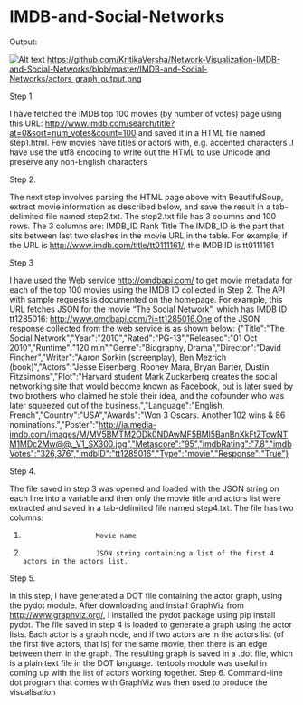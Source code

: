 IMDB-and-Social-Networks
========================
Output:

![Alt text](https://github.com/KritikaVersha/Network-Visualization-IMDB-and-Social-Networks/blob/master/IMDB-and-Social-Networks/actors_graph_output.png)
https://github.com/KritikaVersha/Network-Visualization-IMDB-and-Social-Networks/blob/master/IMDB-and-Social-Networks/actors_graph_output.png


Step 1

I have fetched the IMDB top 100 movies (by number of votes) page using this URL:
http://www.imdb.com/search/title?at=0&sort=num_votes&count=100
and saved it in a HTML file named step1.html. Few movies have titles or actors with, e.g. accented characters .I have use the utf8 encoding to write out the HTML to use Unicode and preserve any non-English characters

Step 2. 

The next step involves parsing the HTML page above with BeautifulSoup, extract movie information as described below, and save the result in a tab-delimited file named step2.txt.  The step2.txt file has 3 columns and 100 rows. The 3 columns are:
IMDB_ID
Rank
Title
The IMDB_ID is the part that sits between last two slashes in the movie URL in the table.
For example, if the URL is http://www.imdb.com/title/tt0111161/, the IMDB ID is tt0111161

Step 3

I have used the Web service http://omdbapi.com/ to get movie metadata for each of the top 100 movies using the IMDB ID collected in Step 2.  The API with sample requests is documented on the homepage. For example, this URL fetches JSON for the movie “The Social Network”, which has IMDB ID tt1285016: http://www.omdbapi.com/?i=tt1285016.One of the JSON response collected from the web service is as shown below:
{"Title":"The Social Network","Year":"2010","Rated":"PG-13","Released":"01 Oct 2010","Runtime":"120 min","Genre":"Biography, Drama","Director":"David Fincher","Writer":"Aaron Sorkin (screenplay), Ben Mezrich (book)","Actors":"Jesse Eisenberg, Rooney Mara, Bryan Barter, Dustin Fitzsimons","Plot":"Harvard student Mark Zuckerberg creates the social networking site that would become known as Facebook, but is later sued by two brothers who claimed he stole their idea, and the cofounder who was later squeezed out of the business.","Language":"English, French","Country":"USA","Awards":"Won 3 Oscars. Another 102 wins & 86 nominations.","Poster":"http://ia.media-imdb.com/images/M/MV5BMTM2ODk0NDAwMF5BMl5BanBnXkFtZTcwNTM1MDc2Mw@@._V1_SX300.jpg","Metascore":"95","imdbRating":"7.8","imdbVotes":"326,376","imdbID":"tt1285016","Type":"movie","Response":"True"}


Step 4.

The file saved in step 3 was opened and loaded with the JSON string on each line into a variable and then only the movie title and actors list were extracted and saved in a tab-delimited file named step4.txt.  The file has two columns:
1.                       Movie name
2.                       JSON string containing a list of the first 4 actors in the actors list.

Step 5. 

In this step, I have generated a DOT file containing the actor graph, using the pydot module. After downloading and install GraphViz from http://www.graphviz.org/, I installed the pydot package using pip install pydot.
The file saved in step 4 is loaded to generate a graph using the actor lists. Each actor is a graph node, and if two actors are in the actors list (of the first five actors, that is) for the same movie, then there is an edge between them in the graph. The resulting graph is saved in a .dot file, which is a plain text file in the DOT language. itertools module was useful in coming up with the list of actors working together.
Step 6. 
Command-line dot program that comes with GraphViz was then used to produce the visualisation


